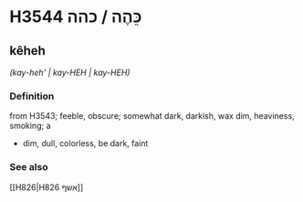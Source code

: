 # H3544 כֵּהֶה / כהה

## kêheh

_(kay-heh' | kay-HEH | kay-HEH)_

### Definition

from H3543; feeble, obscure; somewhat dark, darkish, wax dim, heaviness, smoking; a

- dim, dull, colorless, be dark, faint

### See also

[[H826|H826 אשף]]
